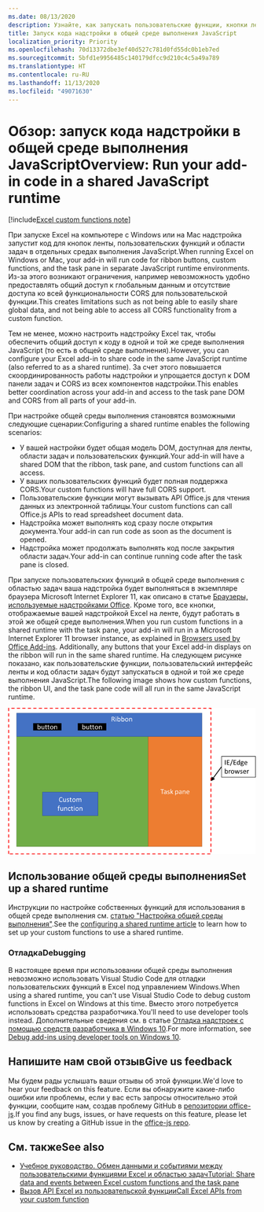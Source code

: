 ```yaml
---
ms.date: 08/13/2020
description: Узнайте, как запускать пользовательские функции, кнопки ленты и код области задач в одной и той же среде выполнения JavaScript для координации сценариев в вашей надстройке.
title: Запуск кода надстройки в общей среде выполнения JavaScript
localization_priority: Priority
ms.openlocfilehash: 70d13372dbe3ef40d527c781d0fd55dc0b1eb7ed
ms.sourcegitcommit: 5bfd1e9956485c140179dfcc9d210c4c5a49a789
ms.translationtype: HT
ms.contentlocale: ru-RU
ms.lasthandoff: 11/13/2020
ms.locfileid: "49071630"
---
```

# <a name="overview-run-your-add-in-code-in-a-shared-javascript-runtime"></a><span data-ttu-id="cc310-103">Обзор: запуск кода надстройки в общей среде выполнения JavaScript</span><span class="sxs-lookup"><span data-stu-id="cc310-103">Overview: Run your add-in code in a shared JavaScript runtime</span></span>

[!include[Excel custom functions note](../includes/excel-custom-functions-note.md)]

<span data-ttu-id="cc310-104">При запуске Excel на компьютере с Windows или на Mac надстройка запустит код для кнопок ленты, пользовательских функций и области задач в отдельных средах выполнения JavaScript.</span><span class="sxs-lookup"><span data-stu-id="cc310-104">When running Excel on Windows or Mac, your add-in will run code for ribbon buttons, custom functions, and the task pane in separate JavaScript runtime environments.</span></span> <span data-ttu-id="cc310-105">Из-за этого возникают ограничения, например невозможность удобно предоставлять общий доступ к глобальным данным и отсутствие доступа ко всей функциональности CORS для пользовательской функции.</span><span class="sxs-lookup"><span data-stu-id="cc310-105">This creates limitations such as not being able to easily share global data, and not being able to access all CORS functionality from a custom function.</span></span>

<span data-ttu-id="cc310-106">Тем не менее, можно настроить надстройку Excel так, чтобы обеспечить общий доступ к коду в одной и той же среде выполнения JavaScript (то есть в общей среде выполнения).</span><span class="sxs-lookup"><span data-stu-id="cc310-106">However, you can configure your Excel add-in to share code in the same JavaScript runtime (also referred to as a shared runtime).</span></span> <span data-ttu-id="cc310-107">За счет этого повышается скоординированность работы надстройки и упрощается доступ к DOM панели задач и CORS из всех компонентов надстройки.</span><span class="sxs-lookup"><span data-stu-id="cc310-107">This enables better coordination across your add-in and access to the task pane DOM and CORS from all parts of your add-in.</span></span>

<span data-ttu-id="cc310-108">При настройке общей среды выполнения становятся возможными следующие сценарии:</span><span class="sxs-lookup"><span data-stu-id="cc310-108">Configuring a shared runtime enables the following scenarios:</span></span>

- <span data-ttu-id="cc310-109">У вашей настройки будет общая модель DOM, доступная для ленты, области задач и пользовательских функций.</span><span class="sxs-lookup"><span data-stu-id="cc310-109">Your add-in will have a shared DOM that the ribbon, task pane, and custom functions can all access.</span></span>
- <span data-ttu-id="cc310-110">У ваших пользовательских функций будет полная поддержка CORS.</span><span class="sxs-lookup"><span data-stu-id="cc310-110">Your custom functions will have full CORS support.</span></span>
- <span data-ttu-id="cc310-111">Пользовательские функции могут вызывать API Office.js для чтения данных из электронной таблицы.</span><span class="sxs-lookup"><span data-stu-id="cc310-111">Your custom functions can call Office.js APIs to read spreadsheet document data.</span></span>
- <span data-ttu-id="cc310-112">Надстройка может выполнять код сразу после открытия документа.</span><span class="sxs-lookup"><span data-stu-id="cc310-112">Your add-in can run code as soon as the document is opened.</span></span>
- <span data-ttu-id="cc310-113">Надстройка может продолжать выполнять код после закрытия области задач.</span><span class="sxs-lookup"><span data-stu-id="cc310-113">Your add-in can continue running code after the task pane is closed.</span></span>

<span data-ttu-id="cc310-114">При запуске пользовательских функций в общей среде выполнения с областью задач ваша надстройка будет выполняться в экземпляре браузера Microsoft Internet Explorer 11, как описано в статье [Браузеры, используемые надстройками Office](../concepts/browsers-used-by-office-web-add-ins.md). Кроме того, все кнопки, отображаемые вашей надстройкой Excel на ленте, будут работать в этой же общей среде выполнения.</span><span class="sxs-lookup"><span data-stu-id="cc310-114">When you run custom functions in a shared runtime with the task pane, your add-in will run in a Microsoft Internet Explorer 11 browser instance, as explained in [Browsers used by Office Add-ins](../concepts/browsers-used-by-office-web-add-ins.md). Additionally, any buttons that your Excel add-in displays on the ribbon will run in the same shared runtime.</span></span> <span data-ttu-id="cc310-115">На следующем рисунке показано, как пользовательские функции, пользовательский интерфейс ленты и код области задач будут запускаться в одной и той же среде выполнения JavaScript.</span><span class="sxs-lookup"><span data-stu-id="cc310-115">The following image shows how custom functions, the ribbon UI, and the task pane code will all run in the same JavaScript runtime.</span></span>

![Пользовательские функции, работающие в общей среде выполнения вместе с кнопками ленты и областью задач в Excel](../images/custom-functions-in-browser-runtime.png)

## <a name="set-up-a-shared-runtime"></a><span data-ttu-id="cc310-117">Использование общей среды выполнения</span><span class="sxs-lookup"><span data-stu-id="cc310-117">Set up a shared runtime</span></span>

<span data-ttu-id="cc310-118">Инструкции по настройке собственных функций для использования в общей среде выполнения см. [статью "Настройка общей среды выполнения"](configure-your-add-in-to-use-a-shared-runtime.md).</span><span class="sxs-lookup"><span data-stu-id="cc310-118">See the [configuring a shared runtime article](configure-your-add-in-to-use-a-shared-runtime.md) to learn how to set up your custom functions to use a shared runtime.</span></span>

### <a name="debugging"></a><span data-ttu-id="cc310-119">Отладка</span><span class="sxs-lookup"><span data-stu-id="cc310-119">Debugging</span></span>

<span data-ttu-id="cc310-120">В настоящее время при использовании общей среды выполнения невозможно использовать Visual Studio Code для отладки пользовательских функций в Excel под управлением Windows.</span><span class="sxs-lookup"><span data-stu-id="cc310-120">When using a shared runtime, you can't use Visual Studio Code to debug custom functions in Excel on Windows at this time.</span></span> <span data-ttu-id="cc310-121">Вместо этого потребуется использовать средства разработчика.</span><span class="sxs-lookup"><span data-stu-id="cc310-121">You'll need to use developer tools instead.</span></span> <span data-ttu-id="cc310-122">Дополнительные сведения см. в статье [Отладка надстроек с помощью средств разработчика в Windows 10](../testing/debug-add-ins-using-f12-developer-tools-on-windows-10.md).</span><span class="sxs-lookup"><span data-stu-id="cc310-122">For more information, see [Debug add-ins using developer tools on Windows 10](../testing/debug-add-ins-using-f12-developer-tools-on-windows-10.md).</span></span>

## <a name="give-us-feedback"></a><span data-ttu-id="cc310-123">Напишите нам свой отзыв</span><span class="sxs-lookup"><span data-stu-id="cc310-123">Give us feedback</span></span>

<span data-ttu-id="cc310-124">Мы будем рады услышать ваши отзывы об этой функции.</span><span class="sxs-lookup"><span data-stu-id="cc310-124">We'd love to hear your feedback on this feature.</span></span> <span data-ttu-id="cc310-125">Если вы обнаружите какие-либо ошибки или проблемы, если у вас есть запросы относительно этой функции, сообщите нам, создав проблему GitHub в [репозитории office-js](https://github.com/OfficeDev/office-js).</span><span class="sxs-lookup"><span data-stu-id="cc310-125">If you find any bugs, issues, or have requests on this feature, please let us know by creating a GitHub issue in the [office-js repo](https://github.com/OfficeDev/office-js).</span></span>

## <a name="see-also"></a><span data-ttu-id="cc310-126">См. также</span><span class="sxs-lookup"><span data-stu-id="cc310-126">See also</span></span>

- [<span data-ttu-id="cc310-127">Учебное руководство. Обмен данными и событиями между пользовательскими функциями Excel и областью задач</span><span class="sxs-lookup"><span data-stu-id="cc310-127">Tutorial: Share data and events between Excel custom functions and the task pane</span></span>](../tutorials/share-data-and-events-between-custom-functions-and-the-task-pane-tutorial.md)
- [<span data-ttu-id="cc310-128">Вызов API Excel из пользовательской функции</span><span class="sxs-lookup"><span data-stu-id="cc310-128">Call Excel APIs from your custom function</span></span>](call-excel-apis-from-custom-function.md)
